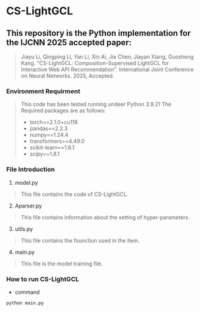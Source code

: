 # CS-LightGCL
## This repository is the Python implementation for the IJCNN 2025 accepted paper:
> Jiayu Li, Qingping Li, Yan Li, Xin Ai, Jie Chen, Jiayan Xiang, Guosheng Kang. "CS-LightGCL: Composition-Supervised LightGCL for Interactive Web API Recommendation". International Joint Conference on Neural Networks. 2025, Accepted.

### Environment Requirment
> This code has been tested running undeer Python 3.9.21
> The Required packages are as follows:
>- torch==2.1.0+cu118
>- pandas==2.2.3
>- numpy==1.24.4
>- transformers==4.49.0
>- scikit-learn==1.6.1
>- scipy==1.8.1
### File Introduction
1. model.py
> This file contains the code of CS-LightGCL.
2. Aparser.py
> This file contains information about the setting of hyper-parameters.
3. utils.py
> This file contains the founction used in the item.
4. main.py
> This file is the model training file.
### How to run CS-LightGCL
* command

`python main.py `

